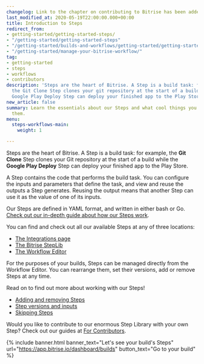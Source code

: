 ```yaml
---
changelog: Link to the chapter on contributing to Bitrise has been added to this article.
last_modified_at: 2020-05-19T22:00:00.000+00:00
title: Introduction to Steps
redirect_from:
- getting-started/getting-started-steps/
- "/getting-started/getting-started-steps"
- "/getting-started/builds-and-workflows/getting-started/getting-started-steps"
- "/getting-started/manage-your-bitrise-workflow/"
tag:
- getting-started
- steps
- workflows
- contributors
description: 'Steps are the heart of Bitrise. A Step is a build task: for example,
  the Git Clone Step clones your git repository at the start of a build while the
  Google Play Deploy Step can deploy your finished app to the Play Store.'
new_article: false
summary: Learn the essentials about our Steps and what cool things you can do with
  them.
menu:
  steps-workflows-main:
    weight: 1

---
```

Steps are the heart of Bitrise. A Step is a build task: for example, the **Git Clone** Step clones your Git repository at the start of a build while the **Google Play Deploy** Step can deploy your finished app to the Play Store.

A Step contains the code that performs the build task. You can configure the inputs and parameters that define the task, and view and reuse the outputs a Step generates. Reusing the output means that another Step can use it as the value of one of its inputs.

Our Steps are defined in YAML format, and written in either bash or Go. [Check out our in-depth guide about how our Steps work](/bitrise-cli/steps).

You can find and check out all our available Steps at any of three locations:

* [The Integrations page](https://www.bitrise.io/integrations)
* [The Bitrise StepLib](https://github.com/bitrise-io/bitrise-steplib)
* [The Workflow Editor](/getting-started/getting-started-workflows)

For the purposes of your builds, Steps can be managed directly from the Workflow Editor. You can rearrange them, set their versions, add or remove Steps at any time.

Read on to find out more about working with our Steps!

* [Adding and removing Steps](/steps-and-workflows/adding-removing-steps/)
* [Step versions and inputs](/steps-and-workflows/step-inputs/)
* [Skipping Steps](/steps-and-workflows/skipping-steps/)

Would you like to contribute to our enormous Step Library with your own Step? Check out our guides at [For Contributors](https://devcenter.b/contributors/contributors-index/).

{% include banner.html banner_text="Let's see your build's Steps" url="https://app.bitrise.io/dashboard/builds" button_text="Go to your build" %}